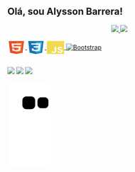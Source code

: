 ## Olá, sou Alysson Barrera!

<div align="center">
  <a href="https://github.com/alyssonbarrera">
  <img height="180em" src="https://github-readme-stats.vercel.app/api?username=alyssonbarrera&show_icons=true&theme=dark&include_all_commits=true&count_private=true"/>
  <img height="180em" src="https://github-readme-stats.vercel.app/api/top-langs/?username=alyssonbarrera&layout=compact&langs_count=7&theme=dark"/>
</div>
<div style="display: inline_block"><br>
   <img align="center" alt="HTML" height="30" width="40" src="https://raw.githubusercontent.com/devicons/devicon/master/icons/html5/html5-original.svg">
  <img align="center" alt="CSS" height="30" width="40" src="https://raw.githubusercontent.com/devicons/devicon/master/icons/css3/css3-original.svg">
  <img align="center" alt="JS" height="30" width="40" src="https://raw.githubusercontent.com/devicons/devicon/master/icons/javascript/javascript-plain.svg">
  <img align="center" alt="Bootstrap" height=38" width="40" src="https://cdn.jsdelivr.net/gh/devicons/devicon/icons/bootstrap/bootstrap-original.svg" />
 <!-- <img align="center" alt="React" height="30" width="40" src="https://raw.githubusercontent.com/devicons/devicon/master/icons/react/react-original.svg"> -->
 <!-- <img align="center" alt="Python" height="30" width="40" src="https://raw.githubusercontent.com/devicons/devicon/master/icons/python/python-original.svg"> -->
</div>
  
  ##
 
<div> 

  <a href="https://www.instagram.com/alyssonbarrera/" target="_blank"><img src="https://img.shields.io/badge/-Instagram-%23E4405F?style=for-the-badge&logo=instagram&logoColor=white" target="_blank"></a>
  <a href = "mailto:alyssonbarrera@outlook.com"><img src="https://img.shields.io/badge/-Gmail-%23333?style=for-the-badge&logo=gmail&logoColor=white" target="_blank"></a>
  <a href="https://www.linkedin.com/in/alysson-barrera/" target="_blank"><img src="https://img.shields.io/badge/-LinkedIn-%230077B5?style=for-the-badge&logo=linkedin&logoColor=white" target="_blank"></a> 
 
  ![Snake animation](https://github.com/alyssonbarrera/alyssonbarrera/blob/output/github-contribution-grid-snake.svg)
 
</div>
